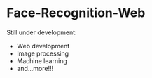# Face-Recognition-Web
Still under development:
- Web development
- Image processing
- Machine learning
- and...more!!!
